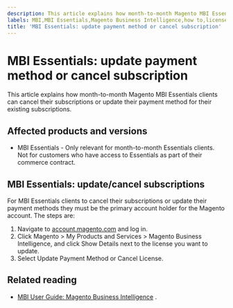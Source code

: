 ```yaml
---
description: This article explains how month-to-month Magento MBI Essentials clients can cancel their subscriptions or update their payment method for their existing subscriptions.
labels: MBI,MBI Essentials,Magento Business Intelligence,how to,license,payment method,payments
title: 'MBI Essentials: update payment method or cancel subscription'
---
```


# MBI Essentials: update payment method or cancel subscription

This article explains how month-to-month Magento MBI Essentials clients can cancel their subscriptions or update their payment method for their existing subscriptions.

## Affected products and versions

* MBI Essentials - Only relevant for month-to-month Essentials clients. Not for customers who have access to Essentials as part of their commerce contract.

## MBI Essentials: update/cancel subscriptions

For MBI Essentials clients to cancel their subscriptions or update their payment methods they must be the primary account holder for the Magento account. The steps are:

1. Navigate to [account.magento.com](https://account.magento.com) and log in.
1. Click Magento > My Products and Services > Magento Business Intelligence, and click Show Details next to the license you want to update.
1. Select Update Payment Method or Cancel License.

## Related reading

* [MBI User Guide: Magento Business Intelligence](https://docs.magento.com/mbi/) .